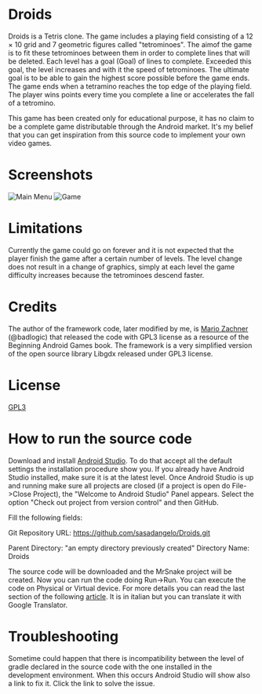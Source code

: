 # Droids

Droids is a Tetris clone. The game includes a playing field consisting of a 12 × 10 grid and 7 geometric figures called "tetrominoes". The aimof the game is to fit these tetrominoes between them in order to complete lines that will be deleted. Each level has a goal (Goal) of lines to complete. Exceeded this goal, the level increases and with it the speed of tetrominoes. The ultimate goal is to be able to gain the highest score possible before the game ends. The game ends when a tetramino reaches the top edge of the playing field. The player wins points every time you complete a line or accelerates the fall of a tetromino.

This game has been created only for educational purpose, it has no claim to be a complete game distributable through the Android market. It's my belief that you can get inspiration from this source code to implement your own video games.

# Screenshots

![Main Menu](http://www.androidforfun.it/wp-content/uploads/2016/12/Screenshot_Droids_Home.png) ![Game](http://www.androidforfun.it/wp-content/uploads/2016/12/Screenshot_Droids.png)

# Limitations

Currently the game could go on forever and it is not expected that the player finish the game after a certain number of levels. The level change does not result in a change of graphics, simply at each level the game difficulty increases because the tetrominoes descend faster.

# Credits

The author of the framework code, later modified by me, is [Mario Zachner](https://github.com/badlogic) (@badlogic) that released the code with GPL3 license as a resource of the Beginning Android Games book. The framework is a very simplified version of the open source library Libgdx released under GPL3 license. 

# License
[GPL3](https://www.gnu.org/licenses/gpl-3.0.en.html)

# How to run the source code

Download and install [Android Studio](https://developer.android.com/studio/index.html). To do that accept all the default settings the installation procedure show you. If you already have Android Studio installed, make sure it is at the latest level. Once Android Studio is up and running make sure all projects are closed (if a project is open do File->Close Project), the "Welcome to Android Studio" Panel appears. Select the option "Check out project from version control" and then GitHub. 

Fill the following fields:

Git Repository URL: https://github.com/sasadangelo/Droids.git

Parent Directory: "an empty directory previously created"
Directory Name: Droids

The source code will be downloaded and the MrSnake project will be created. Now you can run the code doing Run->Run. You can execute the code on Physical or Virtual device. For more details you can read the last section of the following [article](http://www.androidforfun.it/crea-la-tua-prima-app-android/). It is in italian but you can translate it with Google Translator.

# Troubleshooting

Sometime could happen that there is incompatibility between the level of gradle declared in the source code with the one installed in the development environment. When this occurs Android Studio will show also a link to fix it. Click the link to solve the issue.
